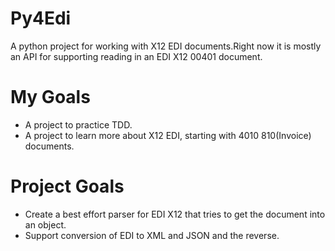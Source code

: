 Py4Edi
======

A python project for working with X12 EDI documents.Right now it is mostly an API for supporting reading in an EDI X12 00401 document.


My Goals
======
* A project to practice TDD.
* A project to learn more about X12 EDI, starting with 4010 810(Invoice) documents.


Project Goals
======
* Create a best effort parser for EDI X12 that tries to get the document into an object.
* Support conversion of EDI to XML and JSON and the reverse.
